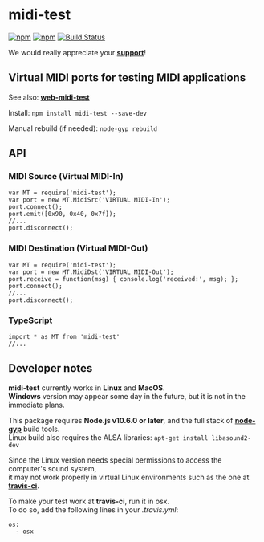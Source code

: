 # midi-test

[![npm](https://img.shields.io/npm/v/midi-test.svg)](https://www.npmjs.com/package/midi-test)
[![npm](https://img.shields.io/npm/dt/midi-test.svg)](https://www.npmjs.com/package/midi-test)
[![Build Status](https://travis-ci.com/jazz-soft/midi-test.svg?branch=master)](https://travis-ci.com/jazz-soft/midi-test)

We would really appreciate your [**support**](https://jazz-soft.net/donate)!

## Virtual MIDI ports for testing MIDI applications

See also: [**web-midi-test**](https://github.com/jazz-soft/web-midi-test)

Install: `npm install midi-test --save-dev`

Manual rebuild (if needed): `node-gyp rebuild`

## API
### MIDI Source (Virtual MIDI-In)

    var MT = require('midi-test');
    var port = new MT.MidiSrc('VIRTUAL MIDI-In');
    port.connect();
    port.emit([0x90, 0x40, 0x7f]);
    //...
    port.disconnect();

### MIDI Destination (Virtual MIDI-Out)

    var MT = require('midi-test');
    var port = new MT.MidiDst('VIRTUAL MIDI-Out');
    port.receive = function(msg) { console.log('received:', msg); };
    port.connect();
    //...
    port.disconnect();

### TypeScript

    import * as MT from 'midi-test'
    //...

## Developer notes

**midi-test** currently works in **Linux** and **MacOS**.  
**Windows** version may appear some day in the future, but it is not in the immediate plans.

This package requires **Node.js v10.6.0 or later**,
and the full stack of [**node-gyp**](https://www.npmjs.com/package/node-gyp) build tools.  
Linux build also requires the ALSA libraries: `apt-get install libasound2-dev`

Since the Linux version needs special permissions to access the computer's sound system,  
it may not work properly in virtual Linux environments such as the one at [**travis-ci**](https://travis-ci.org).

To make your test work at **travis-ci**, run it in osx.  
To do so, add the following lines in your *.travis.yml*:

    os:
      - osx



